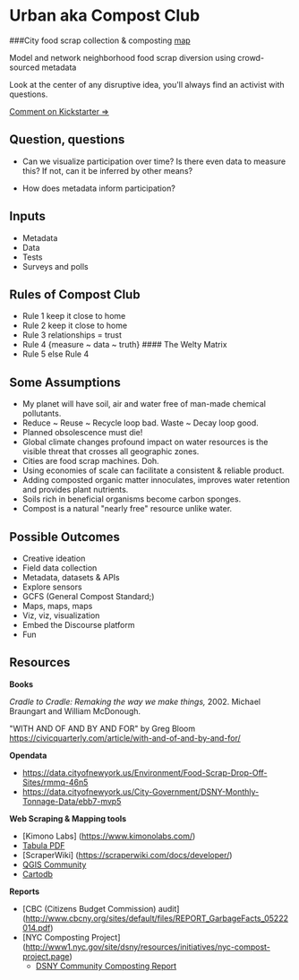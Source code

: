 Urban  aka Compost Club
=========

###City food scrap collection & composting [map](https://mashcode.github.io/NYCompost/)

Model and network neighborhood food scrap diversion using crowd-sourced metadata

<!-- ![Comment](https://cdn1.iconfinder.com/data/icons/streamline-comments-chat/60/cell-10-10-480.png "Kickstarter Comment")
-->

<!--

Urban food scrap collection & compost #relyoneachother

Separating organic matter from household trash is the first step in changing ingrained habits of consumption. It immediately disrupts the human food linkages systemically. It brings into clearer view our other contributions to the waste stream -- namely plastic and other hybrid non-biodegradable materials.

Cities are moving to mandatory organic waste diversion and composting programs. It will be critical to provide accurate and near real-time information on the location and collection points of organic waste. Missing is the data to inform  and track participation in waste diversion programs and onsite composting. Harnessing human energy will be essential to the projects success.

One could argue we are at a place in time where the science is in yet the existing methods to put that science to good effect are lagging. Climate change is here but are we?

It falls on recycling [sigh] to mitigate the environmental burden of human food waste and it's mixed bag of technical and biological products. Conservation efforts inch along. Many of us, in our heart of hearts, believe in recycling and conservation yet our inner autonomous consumer is conflicted at the expense of rational thought. Cheese curls. Just sayin'. Many of the many actively participate while overlooking the considerable energy spent creating and distributing the stuff we end up separating and disposing. A cities food has often traveled thousands of kilometers before ending up rotting in refrigeration. Carbon +1. The verticality and population density of urban zones pose unique conditions that will have to be addressed.

In this use case technology both is and is not the answer. Food waste being a wholly user-centered experience will require a wholly user-centered intervention. We all know, as much as we try to ignore it, what we are throwing into our waste cans. YouTube mutts, while entertainingly loyal and cute table scrap diverters, as alternative digesters should *not* be scalable. The platform should be knitted around the idea of "open by design" (Bloom, 2015. "WITH AND OF AND BY AND FOR") and with any luck eventually disappear into the background.

All designed information systems are at their root human systems and can only function through the relationships of the people within those systems. Social apps, by example, take on the structures of woven materials much like is now being observed in brain neural networks. We use patterns to flag random associations. We turn these patterns and associations into maps. What kills any great idea, besides bad timing, is a design so onerous it suffocates the desire of users to explore random associations. I experience this every time I'm encouraged to log into LinkedIn and Google+. I'm sorry, I don't mean to pile on, but wtf?

So the food(scraps) to compost story aka Compost Club is obviously one of science and observation, the conversion of energy through decay, but it's also a story about converting human energy, enabling and building out the interchanges within neighborhoods and learning to be accountable for everything in our waste stream. Lastly, it's about changing habits. The tools are readily available to support collaboration, share activity and most importantly provide the channels to connect with each other. At this point we have no choice but to. Or maybe we already have?

Look at the center of any disruptive idea, you'll always find an activist with questions.

See Gihub project for more bullet points & resources =>
-->

Look at the center of any disruptive idea, you'll always find an activist with questions.

[Comment on Kickstarter =>](https://www.kickstarter.com/projects/968545879/107477158?token=d5142f89)

## Question, questions

* Can we visualize participation over time? Is there even data to measure this? If not, can it be inferred by other means?

* How does metadata inform participation?

## Inputs

* Metadata
* Data
* Tests
* Surveys and polls

## Rules of Compost Club
* Rule 1 keep it close to home
* Rule 2 keep it close to home
* Rule 3 relationships = trust
* Rule 4 {measure ~ data ~ truth} #### The Welty Matrix
* Rule 5 else Rule 4

## Some Assumptions

* My planet will have soil, air and water free of man-made chemical pollutants.
* Reduce ~ Reuse ~ Recycle loop bad. Waste ~ Decay loop good. 
* Planned obsolescence must die!
* Global climate changes profound impact on water resources is the visible threat that crosses all geographic zones.
* Cities are food scrap machines. Doh.
* Using economies of scale can facilitate a consistent & reliable product.
* Adding composted organic matter innoculates, improves water retention and provides plant nutrients.
* Soils rich in beneficial organisms become carbon sponges.
* Compost is a natural "nearly free" resource unlike water.

## Possible Outcomes

* Creative ideation
* Field data collection 
* Metadata, datasets & APIs
* Explore sensors
* GCFS (General Compost Standard;)
* Maps, maps, maps
* Viz, viz, visualization
* Embed the Discourse platform
* Fun

## Resources

**Books** 

_Cradle to Cradle: Remaking the way we make things,_ 2002. Michael Braungart and William McDonough.

"WITH AND OF AND BY AND FOR" by Greg Bloom https://civicquarterly.com/article/with-and-of-and-by-and-for/

**Opendata** 

  * https://data.cityofnewyork.us/Environment/Food-Scrap-Drop-Off-Sites/rmmq-46n5
  * https://data.cityofnewyork.us/City-Government/DSNY-Monthly-Tonnage-Data/ebb7-mvp5

**Web Scraping & Mapping tools**

  * [Kimono Labs] (https://www.kimonolabs.com/)
  * [Tabula PDF](http://tabula.technology/)
  * [ScraperWiki] (https://scraperwiki.com/docs/developer/)
  * [QGIS Community](http://www2.qgis.org/en/site/getinvolved/index.html)
  * [Cartodb]()

**Reports**

  * [CBC (Citizens Budget Commission) audit] (http://www.cbcny.org/sites/default/files/REPORT_GarbageFacts_05222014.pdf)
  * [NYC Composting Project] (http://www1.nyc.gov/site/dsny/resources/initiatives/nyc-compost-project.page)
    - [DSNY Community Composting Report](http://www1.nyc.gov/assets/dsny/downloads/pdf/studies-and-reports/2014-community-composting-report-LL77.pdf)
